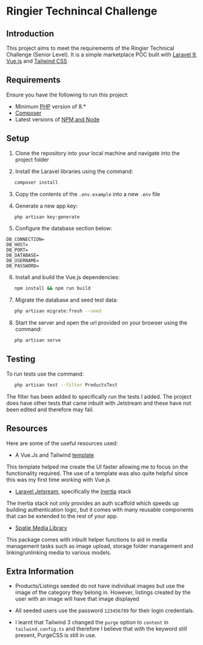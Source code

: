 # Ringier Technincal Challenge

## Introduction

This project aims to meet the requirements of the Ringier Technical Challenge (Senior Level). 
It is a simple marketplace POC built with [Laravel 9](https://laravel.com/docs/9.x/installation), [Vue.js](https://vuejs.org/guide/introduction.html) and [Tailwind CSS](https://tailwindcss.com/)

## Requirements
Ensure you have the following to run this project: 

- Minimum [PHP](https://www.php.net/downloads) version of 8.* 
- [Composer](https://getcomposer.org/) 
- Latest versions of [NPM and Node](https://nodejs.org/en/)

## Setup
1. Clone the repository into your local machine and navigate into the project folder

2. Install the Laravel libraries using the command:

```bash
   composer install
```

3. Copy the contents of the `.env.example` into a new `.env` file

4. Generate a new app key:

```bash
   php artisan key:generate
```
5. Configure the database section below:

```
DB_CONNECTION=
DB_HOST=
DB_PORT=
DB_DATABASE=
DB_USERNAME=
DB_PASSWORD=
```
6. Install and build the Vue.js dependencies:

```bash
   npm install && npm run build
```

7. Migrate the database and seed test data:

```bash
   php artisan migrate:fresh --seed
```

8. Start the server and open the url provided on your browser using the command:

```bash
   php artisan serve
```

## Testing

To run tests use the command: 

```bash
   php artisan test --filter ProductsTest
```

The filter has been added to specifically run the tests I added. The project does have other tests that came inbuilt with Jetstream and these have not been edited and therefore may fail.

## Resources

Here are some of the useful resources used:

- A Vue.Js and Tailwind [template](https://github.com/tailwindcomponents/e-commerce)

This template helped me create the UI faster allowing me to focus on the functionality required. The use of a template was also quite helpful since this was my first time working with Vue.js

- [Laravel Jetsream](https://jetstream.laravel.com/2.x/introduction.html), specifically the [Inertia](https://jetstream.laravel.com/2.x/introduction.html#inertia-vue) stack

The Inertia stack not only provides an auth scaffold which speeds up building authentication logic, but it comes with many reusable components that can be extended to the rest of your app.

- [Spatie Media Library](https://spatie.be/docs/laravel-medialibrary/v10/introduction)

This package comes with inbuilt helper functions to aid in media management tasks such as image upload, storage folder management and linking/unlinking media to various models.


## Extra Information

- Products/Listings seeded do not have individual images but use the image of the category they belong in. However, listings created by the user with an image will have that image displayed

- All seeded users use the password `123456789` for their login credentials.

- I learnt that Tailwind 3 changed the `purge` option to `content` in `tailwind.config.ts` and therefore I believe that with the keyword still present, PurgeCSS is still in use. 
